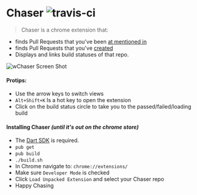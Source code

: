 Chaser ![travis-ci](https://travis-ci.org/bradybecker-wf/wChaser.svg?branch=master)
==========
> Chaser is a chrome extension that:
* finds Pull Requests that you've been [at mentioned in](https://github.com/pulls/mentioned)
* finds Pull Requests that you've [created](https://github.com/pulls)
* Displays and links build statuses of that repo. 

![wChaser Screen Shot](https://cloud.githubusercontent.com/assets/6053448/12072320/a4cc05d0-b09e-11e5-9685-26cf97393ed8.png)

#### Protips: 
* Use the arrow keys to switch views
* `Alt+Shift+K` Is a hot key to open the extension
* Click on the build status circle to take you to the passed/failed/loading build

#### Installing Chaser *(until it's out on the chrome store)*
* The [Dart SDK](https://www.dartlang.org/downloads/) is required.
* `pub get`
* `pub build`
* `./build.sh`
* In Chrome navigate to: `chrome://extensions/`
* Make sure `Developer Mode` is checked
* Click `Load Unpacked Extension` and select your Chaser repo
* Happy Chasing
